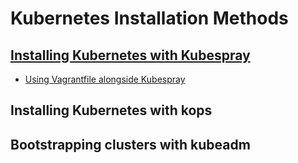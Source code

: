 # Kubernetes Installation Methods

## [Installing Kubernetes with Kubespray](https://github.com/kubernetes-sigs/kubespray)
* [Using Vagrantfile alongside Kubespray](https://github.com/amirborzouie/Kubernetes_Installation_methods/tree/main/Using_Vagrantfile_and_Ansible)
## Installing Kubernetes with kops
## Bootstrapping clusters with kubeadm
